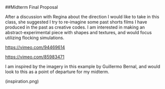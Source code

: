 ##Midterm Final Proposal


After a discussion with Regina about the direction I would like to take in this class, she suggested I try to re-imagine some past shorts films I have produced in the past as creative codes. I am interested in making an abstract-experimental piece with shapes and textures, and would focus utilizing flocking simulations.

https://vimeo.com/94469614

https://vimeo.com/85983471


I am inspired by the imagery in this example by Guillermo Bernal, and would look to this as a point of departure for my midterm.

(inspiration.png)